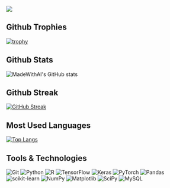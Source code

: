 ![](https://github.com/MadeWithAI/MadeWithAI/blob/main/face_recognition.gif)
<br>
## Github Trophies

[![trophy](https://github-profile-trophy.vercel.app/?username=MadeWithAI&theme=algolia)](https://github.com/ryo-ma/github-profile-trophy)

## Github Stats
![MadeWithAI's GitHub stats](https://github-readme-stats.vercel.app/api?username=MadeWithAI&show_icons=true&theme=tokyonight)

## Github Streak

[![GitHub Streak](https://streak-stats.demolab.com/?user=MadeWithAI&theme=tokyonight)](https://git.io/streak-stats)


## Most Used Languages

[![Top Langs](https://github-readme-stats.vercel.app/api/top-langs/?username=MadeWithAI&layout=compact&theme=tokyonight)](https://github.com/anuraghazra/github-readme-stats)

## Tools & Technologies

<!-- ![MySQL](https://img.shields.io/badge/mysql-%2300f.svg?style=for-the-badge&logo=mysql&logoColor=white -->
<!-- <p align="center">
  <a href="https://skillicons.dev">
    <img src="https://skillicons.dev/icons?i=git,py,r,tensorflow,pytorch,flask,d3,docker,mysql," />
  </a>
</p> -->
![Git](https://img.shields.io/badge/git-%23F05033.svg?style=for-the-badge&logo=git&logoColor=white) 
![Python](https://img.shields.io/badge/python-3670A0?style=for-the-badge&logo=python&logoColor=ffdd54)
![R](https://img.shields.io/badge/r-%23276DC3.svg?style=for-the-badge&logo=r&logoColor=white)
![TensorFlow](https://img.shields.io/badge/TensorFlow-%23FF6F00.svg?style=for-the-badge&logo=TensorFlow&logoColor=white)
![Keras](https://img.shields.io/badge/Keras-%23D00000.svg?style=for-the-badge&logo=Keras&logoColor=white)
![PyTorch](https://img.shields.io/badge/PyTorch-%23EE4C2C.svg?style=for-the-badge&logo=PyTorch&logoColor=white)
![Pandas](https://img.shields.io/badge/pandas-%23150458.svg?style=for-the-badge&logo=pandas&logoColor=white)
![scikit-learn](https://img.shields.io/badge/scikit--learn-%23F7931E.svg?style=for-the-badge&logo=scikit-learn&logoColor=white)
![NumPy](https://img.shields.io/badge/numpy-%23013243.svg?style=for-the-badge&logo=numpy&logoColor=white)
![Matplotlib](https://img.shields.io/badge/Matplotlib-%23ffffff.svg?style=for-the-badge&logo=Matplotlib&logoColor=black)
![SciPy](https://img.shields.io/badge/SciPy-%230C55A5.svg?style=for-the-badge&logo=scipy&logoColor=%white)
![MySQL](https://img.shields.io/badge/mysql-%2300f.svg?style=for-the-badge&logo=mysql&logoColor=white)


